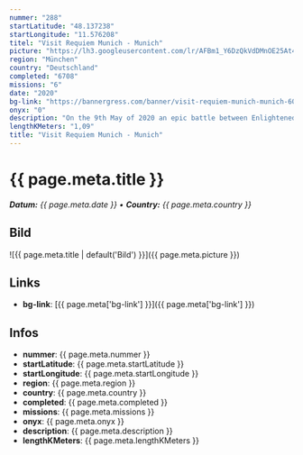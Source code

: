 ```yaml
---
nummer: "288"
startLatitude: "48.137238"
startLongitude: "11.576208"
titel: "Visit Requiem Munich - Munich"
picture: "https://lh3.googleusercontent.com/lr/AFBm1_Y6DzQkVdDMnOE25At4syAT9JdgpCxxHRY2Cyum_2P-nzk6FIXVW-yr9RNs7AwFO6m_yx3q2UfXBsZsRxpnU_vDL2TEO_k0t_IM-FLYW6-MrXiXEhN_c-qQ8gZ3EnqR2amceRG7XihRHymrXWIxwdwwuvjrhIXF7WVba9c6kgI_Tn2z5lEVQgVPvx0v6k0wm1_8CDSHky_asENAr00r3Qpta-oIrJeW6Dp-pTBcmsoYXZVh0tt0KFtJnTmIfRi8lD8fcr_4kkhU3OElRL6xbK_pMW0v4r8WpI6NY8TO2lqvrMNgM0obH6LMZD-KXf19HDHDrx5JAmR2YW4GONz9DDgwo2asOX0bpDkCeuHyJnVSSGt4HY28TmUnszubPM4xzoL6QOY_Hq2b-NJlLFSuoHNeo7bQnZI2dSmHDpaP4PptFSCmuJru4vPZWS0xPPNU-SGtSdNZgrZS2vUiHFD9o9Ofomyeg9zx5z3Ho6qou0k0GGcgBerJ2U-SBjwI4mG8hzWjbER0ve75TVKnH6tSTgZy48jkOvGhAzggyRFSlDX77xsSEdW5CyKectW9lDawHLyR1od_LVU6o1dRXJGuDjf3KDL4kc57FGOeGTdP7fhOXvni2Ve83oklCC8w9IDQ6hzZHOSOWAIA3Y6YDBoPZsxwOc5RRFJkncBFxdW0wOodsqA74t1AUs7ILgZLA562KHHVZkfpBgCzhSEkssEdLYDue6VxNIioCl2P7JnFcCS6UK1059kuUL1Iwzn-KgtfgtG8EUeRPZGASK9W0TTLjBXuXIOVi6gIhfzNlJXBBfzMiw1mHNvqYd3XkicjDR2OD-JkIHKlA3K3LAY99Jr1vFTZEsfmXgNisoHh"
region: "München"
country: "Deutschland"
completed: "6708"
missions: "6"
date: "2020"
bg-link: "https://bannergress.com/banner/visit-requiem-munich-munich-6065"
onyx: "0"
description: "On the 9th May of 2020 an epic battle between Enlightened and Resistance will take place right here! Join our forces and spread the message by completing this banner."
lengthKMeters: "1,09"
title: "Visit Requiem Munich - Munich"
---
```


# {{ page.meta.title }}
_**Datum:** {{ page.meta.date }} • **Country:** {{ page.meta.country }}_

## Bild
![{{ page.meta.title | default('Bild') }}]({{ page.meta.picture }})

## Links
- **bg-link**: [{{ page.meta['bg-link'] }}]({{ page.meta['bg-link'] }})

## Infos
- **nummer**: {{ page.meta.nummer }}
- **startLatitude**: {{ page.meta.startLatitude }}
- **startLongitude**: {{ page.meta.startLongitude }}
- **region**: {{ page.meta.region }}
- **country**: {{ page.meta.country }}
- **completed**: {{ page.meta.completed }}
- **missions**: {{ page.meta.missions }}
- **onyx**: {{ page.meta.onyx }}
- **description**: {{ page.meta.description }}
- **lengthKMeters**: {{ page.meta.lengthKMeters }}

